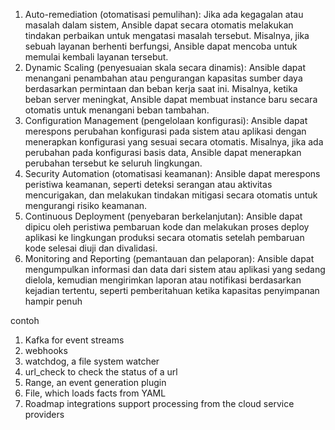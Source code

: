 

1. Auto-remediation (otomatisasi pemulihan): Jika ada kegagalan atau masalah dalam sistem, Ansible dapat secara otomatis melakukan tindakan perbaikan untuk mengatasi masalah tersebut. Misalnya, jika sebuah layanan berhenti berfungsi, Ansible dapat mencoba untuk memulai kembali layanan tersebut.
2. Dynamic Scaling (penyesuaian skala secara dinamis): Ansible dapat menangani penambahan atau pengurangan kapasitas sumber daya berdasarkan permintaan dan beban kerja saat ini. Misalnya, ketika beban server meningkat, Ansible dapat membuat instance baru secara otomatis untuk menangani beban tambahan.
3. Configuration Management (pengelolaan konfigurasi): Ansible dapat merespons perubahan konfigurasi pada sistem atau aplikasi dengan menerapkan konfigurasi yang sesuai secara otomatis. Misalnya, jika ada perubahan pada konfigurasi basis data, Ansible dapat menerapkan perubahan tersebut ke seluruh lingkungan.
4. Security Automation (otomatisasi keamanan): Ansible dapat merespons peristiwa keamanan, seperti deteksi serangan atau aktivitas mencurigakan, dan melakukan tindakan mitigasi secara otomatis untuk mengurangi risiko keamanan.
5. Continuous Deployment (penyebaran berkelanjutan): Ansible dapat dipicu oleh peristiwa pembaruan kode dan melakukan proses deploy aplikasi ke lingkungan produksi secara otomatis setelah pembaruan kode selesai diuji dan divalidasi.
6. Monitoring and Reporting (pemantauan dan pelaporan): Ansible dapat mengumpulkan informasi dan data dari sistem atau aplikasi yang sedang dielola, kemudian mengirimkan laporan atau notifikasi berdasarkan kejadian tertentu, seperti pemberitahuan ketika kapasitas penyimpanan hampir penuh

contoh

1. Kafka for event streams
2. webhooks
3. watchdog, a file system watcher
4. url_check to check the status of a url
5. Range, an event generation plugin
6. File, which loads facts from YAML
7. Roadmap integrations support processing from the cloud service providers
